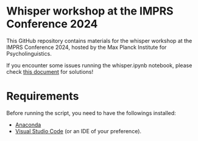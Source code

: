# Whisper workshop at the IMPRS Conference 2024

This GitHub repository contains materials for the whisper workshop at the IMPRS Conference 2024, hosted by the Max Planck Institute for Psycholinguistics.

If you encounter some issues running the whisper.ipynb notebook, please check [this document](https://docs.google.com/document/d/1GwX3aM83n4W-JVmOpEvhqh_H0Fmwd2kcZDsic5WiXR4/edit?usp=sharing) for solutions! 


# Requirements
Before running the script, you need to have the followings installed:
- [Anaconda](https://www.anaconda.com/download/success)
- [Visual Studio Code](https://code.visualstudio.com/download) (or an IDE of your preference).